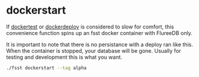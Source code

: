 # dockerstart

If [dockertest](dockertest.MD) or [dockerdeploy](dockerdeploy.MD) is considered to slow for comfort, this convenience function spins up an fsst docker container with FlureeDB only.

It is important to note that there is no persistance with a deploy ran like this. When the
container is stopped, your database will be gone. Usually for testing and development this
is what you want.

```bash
./fsst dockerstart --tag alpha
```


